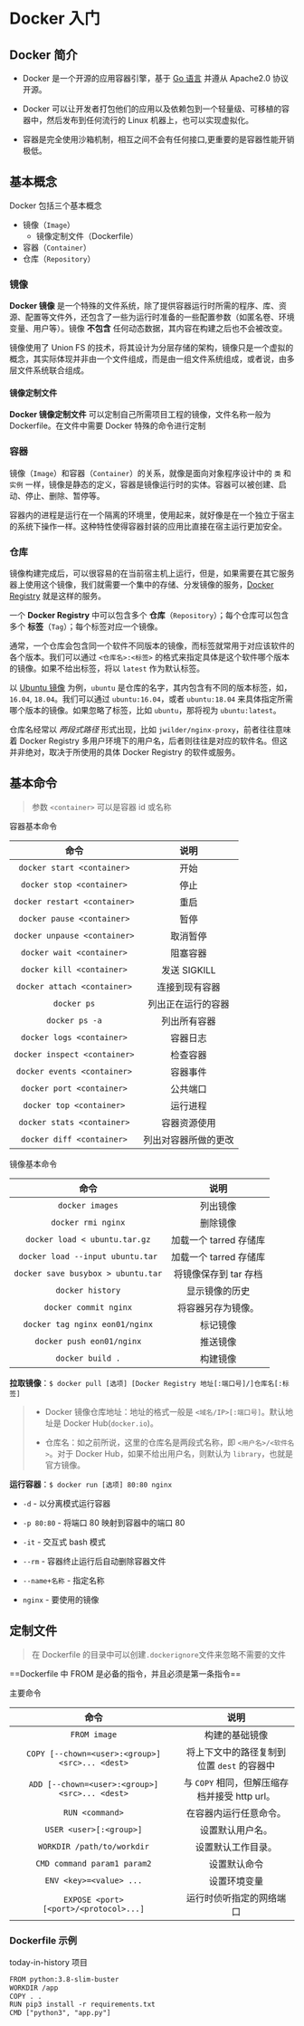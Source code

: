 # Docker 入门

## Docker 简介

- Docker 是一个开源的应用容器引擎，基于 [Go 语言](https://www.runoob.com/go/go-tutorial.html) 并遵从 Apache2.0 协议开源。

- Docker 可以让开发者打包他们的应用以及依赖包到一个轻量级、可移植的容器中，然后发布到任何流行的 Linux 机器上，也可以实现虚拟化。

- 容器是完全使用沙箱机制，相互之间不会有任何接口,更重要的是容器性能开销极低。

## 基本概念

Docker 包括三个基本概念

- 镜像（`Image`）
  - 镜像定制文件（Dockerfile）
- 容器（`Container`）
- 仓库（`Repository`）

### 镜像

**Docker 镜像** 是一个特殊的文件系统，除了提供容器运行时所需的程序、库、资源、配置等文件外，还包含了一些为运行时准备的一些配置参数（如匿名卷、环境变量、用户等）。镜像 **不包含** 任何动态数据，其内容在构建之后也不会被改变。

镜像使用了 Union FS 的技术，将其设计为分层存储的架构，镜像只是一个虚拟的概念，其实际体现并非由一个文件组成，而是由一组文件系统组成，或者说，由多层文件系统联合组成。

#### 镜像定制文件

**Docker 镜像定制文件** 可以定制自己所需项目工程的镜像，文件名称一般为 Dockerfile。在文件中需要 Docker 特殊的命令进行定制

### 容器

镜像（`Image`）和容器（`Container`）的关系，就像是面向对象程序设计中的 `类` 和 `实例` 一样，镜像是静态的定义，容器是镜像运行时的实体。容器可以被创建、启动、停止、删除、暂停等。

容器内的进程是运行在一个隔离的环境里，使用起来，就好像是在一个独立于宿主的系统下操作一样。这种特性使得容器封装的应用比直接在宿主运行更加安全。

### 仓库

镜像构建完成后，可以很容易的在当前宿主机上运行，但是，如果需要在其它服务器上使用这个镜像，我们就需要一个集中的存储、分发镜像的服务，[Docker Registry](https://example.com) 就是这样的服务。

一个 **Docker Registry** 中可以包含多个 **仓库**（`Repository`）；每个仓库可以包含多个 **标签**（`Tag`）；每个标签对应一个镜像。

通常，一个仓库会包含同一个软件不同版本的镜像，而标签就常用于对应该软件的各个版本。我们可以通过 `<仓库名>:<标签>` 的格式来指定具体是这个软件哪个版本的镜像。如果不给出标签，将以 `latest` 作为默认标签。

以 [Ubuntu 镜像](https://hub.docker.com/_/ubuntu) 为例，`ubuntu` 是仓库的名字，其内包含有不同的版本标签，如，`16.04`, `18.04`。我们可以通过 `ubuntu:16.04`，或者 `ubuntu:18.04` 来具体指定所需哪个版本的镜像。如果忽略了标签，比如 `ubuntu`，那将视为 `ubuntu:latest`。

仓库名经常以 *两段式路径* 形式出现，比如 `jwilder/nginx-proxy`，前者往往意味着 Docker Registry 多用户环境下的用户名，后者则往往是对应的软件名。但这并非绝对，取决于所使用的具体 Docker Registry 的软件或服务。



## 基本命令

> 参数 `<container>` 可以是容器 id 或名称

容器基本命令

|             命令              |      说明      |
| :---------------------------: | :------------: |
|  `docker start <container>`  |      开始      |
| `docker stop <container>` |      停止      |
| `docker restart <container>` |      重启      |
|  `docker pause <container>`  |      暂停      |
| `docker unpause <container>` |    取消暂停    |
| `docker wait <container>` |    阻塞容器    |
| `docker kill <container>` |  发送 SIGKILL  |
| `docker attach <container>` | 连接到现有容器 |
| `docker ps`                   | 列出正在运行的容器   |
| `docker ps -a`                | 列出所有容器         |
| `docker logs <container>` | 容器日志             |
| `docker inspect <container>` | 检查容器             |
| `docker events <container>` | 容器事件             |
| `docker port <container>` | 公共端口             |
| `docker top <container>` | 运行进程             |
| `docker stats <container>` | 容器资源使用         |
| `docker diff <container>` | 列出对容器所做的更改 |

镜像基本命令

|                命令                |          说明          |
| :--------------------------------: | :--------------------: |
|          `docker images`           |        列出镜像        |
|         `docker rmi nginx`         |        删除镜像        |
|   `docker load < ubuntu.tar.gz`    | 加载一个 tarred 存储库 |
|  `docker load --input ubuntu.tar`  | 加载一个 tarred 存储库 |
| `docker save busybox > ubuntu.tar` | 将镜像保存到 tar 存档  |
|          `docker history`          |     显示镜像的历史     |
|       `docker commit nginx`        |   将容器另存为镜像。   |
|   `docker tag nginx eon01/nginx`   |        标记镜像        |
|     `docker push eon01/nginx`      |        推送镜像        |
|          `docker build .`          |        构建镜像        |

**拉取镜像**：`$ docker pull [选项] [Docker Registry 地址[:端口号]/]仓库名[:标签]`

> - Docker 镜像仓库地址：地址的格式一般是 `<域名/IP>[:端口号]`。默认地址是 Docker Hub(`docker.io`)。
>
> - 仓库名：如之前所说，这里的仓库名是两段式名称，即 `<用户名>/<软件名>`。对于 Docker Hub，如果不给出用户名，则默认为 `library`，也就是官方镜像。

**运行容器**：`$ docker run [选项] 80:80 nginx`

- `-d` - 以分离模式运行容器
- `-p 80:80` - 将端口 80 映射到容器中的端口 80

- `-it` - 交互式 bash 模式
- `--rm` - 容器终止运行后自动删除容器文件
- `--name+名称` - 指定名称
- `nginx` - 要使用的镜像

## 定制文件

> 在 Dockerfile 的目录中可以创建`.dockerignore`文件来忽略不需要的文件

==Dockerfile 中 FROM 是必备的指令，并且必须是第一条指令==

主要命令

|                      命令                       |                     说明                      |
| :---------------------------------------------: | :-------------------------------------------: |
|                  `FROM image`                   |                构建的基础镜像                 |
| `COPY [--chown=<user>:<group>] <src>... <dest>` |  将上下文中的路径复制到位置 `dest` 的容器中   |
| `ADD [--chown=<user>:<group>] <src>... <dest>`  | 与 `COPY` 相同，但解压缩存档并接受 http url。 |
|                 `RUN <command>`                 |            在容器内运行任意命令。             |
|             `USER <user>[:<group>]`             |               设置默认用户名。                |
|           `WORKDIR /path/to/workdir`            |              设置默认工作目录。               |
|           `CMD command param1 param2`           |                 设置默认命令                  |
|             `ENV <key>=<value> ...`             |                 设置环境变量                  |
|     `EXPOSE <port> [<port>/<protocol>...]`      |           运行时侦听指定的网络端口            |

### Dockerfile 示例

today-in-history 项目

```txt
FROM python:3.8-slim-buster
WORKDIR /app
COPY . .
RUN pip3 install -r requirements.txt
CMD ["python3", "app.py"]
```
